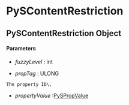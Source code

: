 # PySContentRestriction

## PySContentRestriction Object



#### Parameters


  -  *fuzzyLevel* : int

    

  -  *propTag* : ULONG

    The property ID\.

  -  *propertyValue* :[PySPropValue](#pyspropvalue)

    